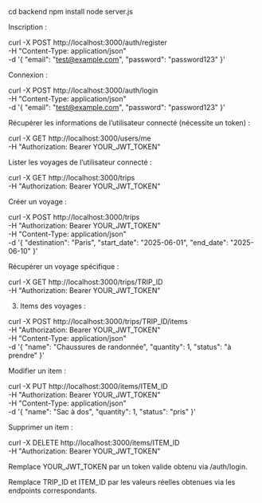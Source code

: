 cd backend
npm install
node server.js

Inscription :

curl -X POST http://localhost:3000/auth/register \
 -H "Content-Type: application/json" \
 -d '{
"email": "test@example.com",
"password": "password123"
}'

Connexion :

curl -X POST http://localhost:3000/auth/login \
 -H "Content-Type: application/json" \
 -d '{
"email": "test@example.com",
"password": "password123"
}'

Récupérer les informations de l’utilisateur connecté (nécessite un token) :

curl -X GET http://localhost:3000/users/me \
 -H "Authorization: Bearer YOUR_JWT_TOKEN"

Lister les voyages de l’utilisateur connecté :

curl -X GET http://localhost:3000/trips \
 -H "Authorization: Bearer YOUR_JWT_TOKEN"

Créer un voyage :

curl -X POST http://localhost:3000/trips \
 -H "Authorization: Bearer YOUR_JWT_TOKEN" \
 -H "Content-Type: application/json" \
 -d '{
"destination": "Paris",
"start_date": "2025-06-01",
"end_date": "2025-06-10"
}'

Récupérer un voyage spécifique :

curl -X GET http://localhost:3000/trips/TRIP_ID \
 -H "Authorization: Bearer YOUR_JWT_TOKEN"

3.  Items des voyages :

curl -X POST http://localhost:3000/trips/TRIP_ID/items \
 -H "Authorization: Bearer YOUR_JWT_TOKEN" \
 -H "Content-Type: application/json" \
 -d '{
"name": "Chaussures de randonnée",
"quantity": 1,
"status": "à prendre"
}'

Modifier un item :

curl -X PUT http://localhost:3000/items/ITEM_ID \
 -H "Authorization: Bearer YOUR_JWT_TOKEN" \
 -H "Content-Type: application/json" \
 -d '{
"name": "Sac à dos",
"quantity": 1,
"status": "pris"
}'

Supprimer un item :

curl -X DELETE http://localhost:3000/items/ITEM_ID \
 -H "Authorization: Bearer YOUR_JWT_TOKEN"

Remplace YOUR_JWT_TOKEN par un token valide obtenu via /auth/login.

Remplace TRIP_ID et ITEM_ID par les valeurs réelles obtenues via les endpoints correspondants.
